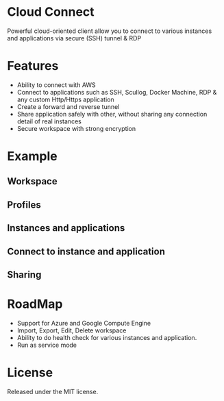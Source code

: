 # Cloud Connect

Powerful cloud-oriented client allow you to connect to various instances and applications via secure (SSH) tunnel & RDP

# Features

- Ability to connect with AWS
- Connect to applications such as SSH, Scullog, Docker Machine, RDP & any custom Http/Https application
- Create a forward and reverse tunnel
- Share application safely with other, without sharing any connection detail of real instances
- Secure workspace with strong encryption

# Example

## Workspace

## Profiles

## Instances and applications

## Connect to instance and application

## Sharing


# RoadMap

- Support for Azure and Google Compute Engine
- Import, Export, Edit, Delete workspace
- Ability to do health check for various instances and application.
- Run as service mode

# License

Released under the MIT license.
